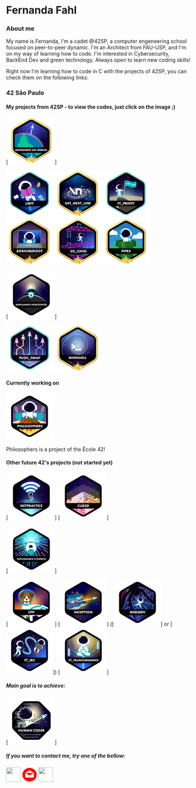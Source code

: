 # Fernanda Fahl

### About me

My name is Fernanda, I'm a cadet @42SP, a computer engeneering school focused on peer-to-peer dynamic. I'm an Architect from FAU-USP, and I'm on my way of learning how to code. I'm interested in Cybersecurity, BackEnd Dev and green technology. Always open to learn new coding skills! 

Right now I'm learning how to code in C with the projects of 42SP, you can check them on the following links:

### 42 São Paulo
#### My projects from 42SP - to view the codes, just click on the image ;)

[<img height="128" width="128" src="https://github.com/ferfahl/ferfahl.github.io/blob/main/assets/phase_one_b.png?raw=true" />]

[<img height="128" width="128" src="https://github.com/ferfahl/ferfahl.github.io/blob/main/assets/libft_m.png?raw=true" />](https://github.com/ferfahl/42SP_libft) [<img height="128" width="128" src="https://github.com/ferfahl/ferfahl.github.io/blob/main/assets/gnl_b.png?raw=true" />](https://github.com/ferfahl/42SP_get_next_line) [<img height="128" width="128" src="https://github.com/ferfahl/ferfahl.github.io/blob/main/assets/ft_printf_m.png?raw=true" />](https://github.com/ferfahl/42SP_ft_printf) [<img height="128" width="128" src="https://github.com/ferfahl/ferfahl.github.io/blob/main/assets/born2beroot_b.png?raw=true" />](https://github.com/ferfahl/42SP_Born2beRoot) [<img height="128" width="128" src="https://github.com/ferfahl/ferfahl.github.io/blob/main/assets/so_long_b.png?raw=true" />](https://github.com/ferfahl/42SP_so_long) [<img height="128" width="128" src="https://github.com/ferfahl/ferfahl.github.io/blob/main/assets/pipex_b.png?raw=true" />](git@github.com:ferfahl/42SP_pipex.git)

[<img height="128" width="128" src="https://github.com/ferfahl/ferfahl.github.io/blob/main/assets/phase_two_not.png?raw=true" />]

[<img height="128" width="128" src="https://github.com/ferfahl/ferfahl.github.io/blob/main/assets/push_swap_m.png?raw=true" />](https://github.com/ferfahl/42SP_push_swap.git) [<img height="128" width="128" src="https://github.com/ferfahl/ferfahl.github.io/blob/main/assets/Minishell_b.png?raw=true" />](https://github.com/ferfahl/42SP_Minishell.git)

#### Currently working on

[<img height="128" width="128" src="https://github.com/ferfahl/ferfahl.github.io/blob/main/assets/philosophers_not.png?raw=true" />](https://github.com/ferfahl/42SP_Philosophers.git)

Philosophers is a project of the École 42! 

#### Other future 42's projects (not started yet)

[<img height="128" width="128" src="https://github.com/ferfahl/ferfahl.github.io/blob/main/assets/netpractice_not.png?raw=true" />] [<img height="128" width="128" src="https://github.com/ferfahl/ferfahl.github.io/blob/main/assets/cub3d_not.png?raw=true" />]


[<img height="128" width="128" src="https://github.com/ferfahl/ferfahl.github.io/blob/main/assets/phase_three_not.png?raw=true" />]


[<img height="128" width="128" src="https://github.com/ferfahl/ferfahl.github.io/blob/main/assets/cpp_not.png?raw=true" />] [<img height="128" width="128" src="https://github.com/ferfahl/ferfahl.github.io/blob/main/assets/inception_not.png?raw=true" />] ([<img height="128" width="128" src="https://github.com/ferfahl/ferfahl.github.io/blob/main/assets/webserv_not.png?raw=true" />] or [<img height="128" width="128" src="https://github.com/ferfahl/ferfahl.github.io/blob/main/assets/ft_irc_not.png?raw=true" />]) [<img height="128" width="128" src="https://github.com/ferfahl/ferfahl.github.io/blob/main/assets/ft_transcendence_not.png?raw=true" />]

##### Main goal is to achieve:

[<img height="128" width="128" src="https://github.com/ferfahl/ferfahl.github.io/blob/main/assets/common_core_not.png?raw=true" />]

##### If you want to contact me, try one of the bellow:
[<img height="40" width="40" src="https://i0.wp.com/solistica.com/wp-content/uploads/2019/10/linkedin.png" />](https://www.linkedin.com/in/fernanda-fahl/) [<img height="40" width="40" src="https://github.com/ferfahl/ferfahl.github.io/blob/main/assets/mail.png?raw=true"/>](mailto:fe.alves.fahl@gmail.com?Subject=Contact%20me%21) [<img height="40" width="40" src="https://cdn-icons-png.flaticon.com/512/25/25231.png"/>](https://github.com/ferfahl)
